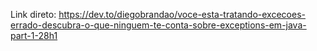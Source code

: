 Link direto: https://dev.to/diegobrandao/voce-esta-tratando-excecoes-errado-descubra-o-que-ninguem-te-conta-sobre-exceptions-em-java-part-1-28h1
